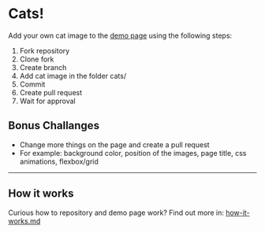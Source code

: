 # Cats!

Add your own cat image to the [demo page](https://cats-hyf.netlify.app/) using the following steps:

1. Fork repository
2. Clone fork
3. Create branch
4. Add cat image in the folder cats/
5. Commit
6. Create pull request
7. Wait for approval

## Bonus Challanges

- Change more things on the page and create a pull request
- For example: background color, position of the images, page title, css animations, flexbox/grid

---

## How it works

Curious how to repository and demo page work? Find out more in: [how-it-works.md](how-it-works.md)
